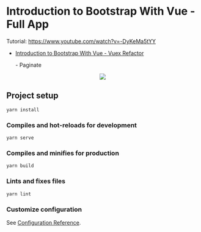 # Introduction to Bootstrap With Vue - Full App

Tutorial: https://www.youtube.com/watch?v=-DyKeMa5tYY
        
- [Introduction to Bootstrap With Vue - Vuex Refactor](https://www.youtube.com/watch?v=G2krb6FaZco) 
    <p>- Paginate</p>
    


<p align="center">
    <img src="https://imgur.com/xHzMPjw.png">
</p>



## Project setup
```
yarn install
```

### Compiles and hot-reloads for development
```
yarn serve
```

### Compiles and minifies for production
```
yarn build
```

### Lints and fixes files
```
yarn lint
```

### Customize configuration
See [Configuration Reference](https://cli.vuejs.org/config/).
